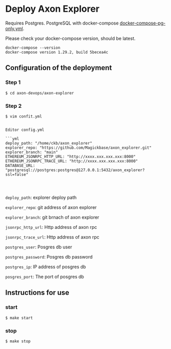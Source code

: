 # Deploy Axon Explorer
Requires Postgres. PostgreSQL with docker-compose [docker-compose-pg-only.yml](templates/postgres-docker-compose.yml).

Please check your docker-compose version, should be latest.

```
docker-compose --version
docker-compose version 1.29.2, build 5becea4c
```

## Configuration of the deployment

### Step 1
```shell
$ cd axon-devops/axon-explorer
```

### Step 2
```shell
$ vim confit.yml
```


```

Editor config.yml

```yml
deploy_path: "/home/ckb/axon_explorer"
explorer_repo: "https://github.com/Magickbase/axon_explorer.git"
explorer_branch: "main"
ETHEREUM_JSONRPC_HTTP_URL: "http://xxxx.xxx.xxx.xxx:8000"
ETHEREUM_JSONRPC_TRACE_URL: "http://xxxx.xxx.xxx.xxx:8000"
DATABASE_URL: "postgresql://postgres:postgres@127.0.0.1:5432/axon_explorer?ssl=false" 


                                               
```
`deploy_path`: explorer deploy path

`explorer_repo`: git address of axon explorer 

`explorer_branch`: git brnach of axon explorer 

`jsonrpc_http_url`: Http address of axon rpc

`jsonrpc_trace_url`: Http address of axon rpc

`postgres_user`: Posgres db user

`postgres_password`: Posgres db password

`postgres_ip`: IP address of posgres db

`posgres_port`: The port of posgres db



## Instructions for use
### start
```shell
$ make start
```
### stop
```shell
$ make stop
```


